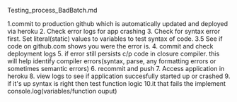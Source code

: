 Testing_process_BadBatch.md

1.commit to production github which is automatically updated and deployed via heroku
2. Check error logs for app crashing
3. Check for syntax error first. Set literal(static) values to variables to test syntax of code.
3.5 See if code on github.com shows you were the error is.
4. commit and check deployment logs
5. if error still persists c/p code in closure compiler. this will help identify compiler errors(syntax, parse, any formatting errors or sometimes semantic errors)
6. recommit and push
7. Access application in heroku
8. view logs to see if application succesfully started up or crashed
9. if it's up syntax is right then test function logic
10.it that fails the implement console.log(variables/function ouput)
